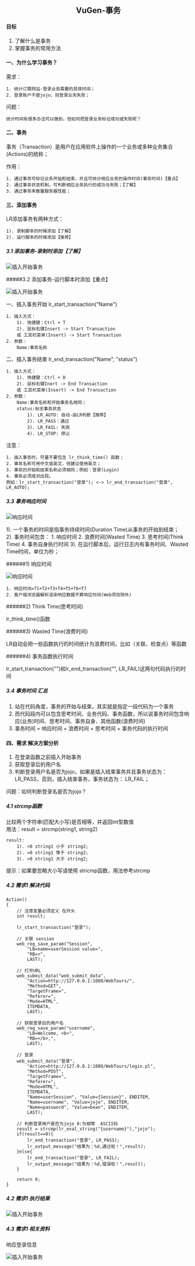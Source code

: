 ## <center>VuGen-事务</center>

#### 目标
1. 了解什么是事务
2. 掌握事务的常用方法

#### 一、为什么学习事务？

需求：

    1. 统计订票网站-登录业务需要的具体时间；
    2. 登录账户不是jojo，则登录业务失败；

问题：

    统计时间有很多办法可以做到，但如何把登录业务标记成功或失败呢？

#### 二、事务
事务（Transaction）是用户在应用软件上操作的一个业务或多种业务集合(Actions)的统称；

作用：

    1. 通过事务可标记业务开始和结束，并且可统计相应业务的操作时间(事务时间)【重点】
    2. 通过事务状态机制，可判断相应业务执行的成功与失败；【了解】
    3. 通过事务来衡量服务器性能；

#### 三、添加事务
LR添加事务有两种方式：

    1). 录制脚本的时候添加【了解】
    2). 运行脚本的时候添加【推荐】

##### 3.1 添加事务-录制时添加【了解】

![插入开始事务](/images/Transaction_02.png)

#####3.2 添加事务-运行脚本时添加【重点】

![插入开始事务](/images/Transaction_03.png)

一、插入事务开始 lr_start_transaction("Name")

    1. 插入方式：
        1). 快捷键：Ctrl + T
        2). 鼠标右键Insert -> Start Transaction
        或 工具栏菜单(Insert) -> Start Transaction
    2. 参数：
        Name:事务名称

二、插入事务结束 lr_end_transaction("Name", "status")

    1. 插入方式：
        1). 快捷键：Ctrl + D
        2). 鼠标右键Inert -> End Transaction
        或 工具栏菜单(Insert) -> End Transaction
    2. 参数：
        Name:事务名称和开始事务名相同；
        status:标志事务状态
            1). LR_AUTO: 自动-由LR判断【推荐】
            2). LR_PASS：通过
            3). LR_FAIL: 失败
            4). LR_STOP: 停止

注意：

    1. 插入事务时，尽量不要包含 lr_think_time() 函数；
    2. 事务名称可用中文或英文，但建议使用英文；
    3. 事务的开始和结束名称必须相同；例如：登录(Login)
    4. 事务必须成对出现。
    例如：lr_start_transaction("登录"); <-> lr_end_transaction("登录", LR_AUTO);

##### 3.3 事务响应时间

![响应时间](/images/Transaction_06.png)

1). 一个事务的时间是指事务持续时间(Duration Time)从事务的开始到结束；<br>
2). 事务时间包含：
    1. 响应时间
    2. 浪费时间(Wasted Time)
    3. 思考时间(Think Time)
    4. 事务自身执行时间
3). 在运行脚本后，运行日志内有事务时间、Wasted Time时间，单位为秒；

######1) 响应时间

![响应时间](/images/Transaction_01.png)

    1. 响应时间=T1+T2+T3+T4+T5+T6+T7
    2. 客户端浏览器解析渲染响应数据不算响应时间(Web项目除外)

######2) Think Time(思考时间)

lr_think_time()函数

######3) Wasted Time(浪费时间)

LR自动会把一些函数执行的时间统计为浪费时间，比如（关联、检查点）等函数

######4) 事务函数执行时间

lr_start_transaction("")和lr_end_transaction("", LR_FAIL)这两句代码执行的时间

##### 3.4 事务时间 汇总

1. 站在代码角度，事务的开始与结束，其实就是指定一段代码为一个事务<br>
2. 而代码段内可以包含思考时间、业务代码、事务函数，所以说事务时间包含响应(业务)时间、思考时间、事务自身、其他函数(浪费时间) <br>
3. 事务时间 = 响应时间 + 浪费时间 + 思考时间 + 事务代码的执行时间

#### 四、需求 解决方案分析

1. 在登录函数之前插入开始事务
2. 获取登录后的用户名
3. 判断登录用户名是否为jojo，如果是插入结束事务并且事务状态为：LR_PASS，否则，插入结束事务，事务状态为：
LR_FAIL；

问题：如何判断登录名是否为jojo？

##### 4.1 strcmp函数
比较两个字符串(匹配大小写)是否相等，并返回int型数值<br>
用法：result = strcmp(string1, string2) 

    result:
        1). <0 string1 小于 string2;
        2). =0 string1 等于 string2;
        3). >0 string1 大于 string2;

提示：如果要忽略大小写请使用 stricmp函数，用法参考strcmp

##### 4.2 需求1 解决代码

    Action()
    {    
        // 注意变量必须定义 在开头
        int result;

        lr_start_transaction("登录");

        // 关联 session
        web_reg_save_param("Session",
            "LB=name=userSession value=",
            "RB=>",
            LAST);

        // 打开URL
        web_submit_data("web_submit_data",
            "Action=http://127.0.0.1:1080/WebTours/",
            "Method=GET",
            "TargetFrame=",
            "Referer=",
            "Mode=HTML",
            ITEMDATA,
            LAST);

        // 获取登录后的用户名
        web_reg_save_param("username",
            "LB=Welcome, <b>",
            "RB=</b>,",
            LAST);

        // 登录
        web_submit_data("登录",
            "Action=http://127.0.0.1:1080/WebTours/login.pl",
            "Method=POST",
            "TargetFrame=",    
            "Referer=",
            "Mode=HTML",
            ITEMDATA,
            "Name=userSession", "Value={Session}", ENDITEM,
            "Name=username", "Value=jojo", ENDITEM,
            "Name=password", "Value=bean", ENDITEM,
            LAST);

        // 判断登录用户是否为jojo 0:为相等  ASCII码
        result = strcmp(lr_eval_string("{username}"),"jojo");
        if(result==0){
            lr_end_transaction("登录", LR_PASS);
            lr_output_message("结果为：%d,通过啦！",result);
        }else{
            lr_end_transaction("登录", LR_FAIL);
            lr_output_message("结果为：%d,错误啦！",result);
        }

        return 0;
    }
##### 4.2 需求1 执行结果

![插入开始事务](/images/Transaction_05.png)

##### 4.3 需求1 相关资料
响应登录信息

![插入开始事务](/images/Transaction_04.png)
